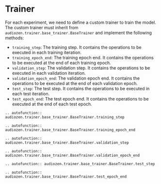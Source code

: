 # Trainer

For each experiment, we need to define a custom trainer to train the model. The custom trainer must inherit from `audiozen.trainer.base_trainer.BaseTrainer` and implement the following methods:

- `training_step`: The training step. It contains the operations to be executed in each training iteration.
- `training_epoch_end`: The training epoch end. It contains the operations to be executed at the end of each training epoch.
- `validation_step`: The validation step. It contains the operations to be executed in each validation iteration.
- `validation_epoch_end`: The validation epoch end. It contains the operations to be executed at the end of each validation epoch.
- `test_step`: The test step. It contains the operations to be executed in each test iteration.
- `test_epoch_end`: The test epoch end. It contains the operations to be executed at the end of each test epoch.

```{eval-rst}
.. autofunction:: audiozen.trainer.base_trainer.BaseTrainer.training_step

.. autofunction:: audiozen.trainer.base_trainer.BaseTrainer.training_epoch_end

.. autofunction:: audiozen.trainer.base_trainer.BaseTrainer.validation_step

.. autofunction:: audiozen.trainer.base_trainer.BaseTrainer.validation_epoch_end

.. autofunction:: audiozen.trainer.base_trainer.BaseTrainer.test_step

.. autofunction:: audiozen.trainer.base_trainer.BaseTrainer.test_epoch_end
```
